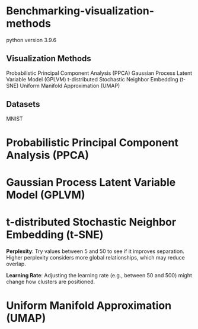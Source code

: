 # Benchmarking-visualization-methods
python version 3.9.6

## Visualization Methods
Probabilistic Principal Component Analysis (PPCA)
Gaussian Process Latent Variable Model (GPLVM)
t-distributed Stochastic Neighbor Embedding (t-SNE)
Uniform Manifold Approximation (UMAP)

## Datasets
MNIST

# Probabilistic Principal Component Analysis (PPCA)

# Gaussian Process Latent Variable Model (GPLVM)

# t-distributed Stochastic Neighbor Embedding (t-SNE)
**Perplexity**: Try values between 5 and 50 to see if it improves separation. Higher perplexity considers more global relationships, which may reduce overlap.

**Learning Rate**: Adjusting the learning rate (e.g., between 50 and 500) might change how clusters are positioned.

# Uniform Manifold Approximation (UMAP)
